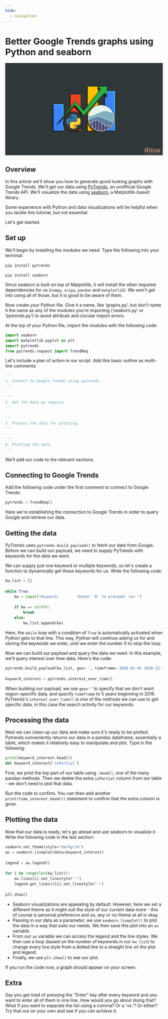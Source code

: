 ```yaml
---
hide:
  - navigation
---
```


# Better Google Trends graphs using Python and seaborn

![](./assets/better-google-trends-pytrends/trends.png)

## Overview
In this article we'll show you how to generate good-looking graphs with Google Trends. We'll get our data using [PyTrends](https://pypi.org/project/pytrends/), an unofficial Google Trends API. We'll visualize the data using [seaborn](http://seaborn.pydata.org), a Matplotlib-based library.

Some experience with Python and data visualizations will be helpful when you tackle this tutorial, but not essential.

Let's get started.

## Set up
We'll begin by installing the modules we need. Type the following into your terminal:

`pip install pytrends`

`pip install seaborn`

Since seaborn is built on top of Matplotlib, it will install the other required dependencies for us (`numpy`, `scipy`, `pandas` and `matplotlib`). We won't get into using all of those, but it is good to be aware of them.

Now create your Python file. Give it a name, like ‘graphs.py’, but don’t name it the same as any of the modules you’re importing (‘seaborn.py’ or ‘pytrends.py’) to avoid attribute and circular import errors.

At the top of your Python file, import the modules with the following code:
```python
import seaborn
import matplotlib.pyplot as plt
import pytrends
from pytrends.request import TrendReq
```

Let's include a plan of action in our script. Add this basic outline as multi-line comments:
```python
'''
1. Connect to Google Trends using pytrends.
'''

'''
2. Get the data we require.
'''

'''
3. Process the data for plotting.
'''

'''
4. Plotting the data.
'''
```
We’ll add our code to the relevant sections.

## Connecting to Google Trends
Add the following code under the first comment to connect to Google Trends:
```python
pytrends = TrendReq()
```
Here we're establishing the connection to Google Trends in order to query Google and retrieve our data. 

## Getting the data
PyTrends uses `pytrends.build_payload()` to fetch our data from Google. Before we can build our payload, we need to supply PyTrends with keywords for the data we want.

We can supply just one keyword or multiple keywords, so let's create a function to dynamically get these keywords for us. Write the following code:
```python
kw_list = []

while True:
    kw = input("Keyword:        (Enter '0' to proceed) \n> ")
    
    if kw == str(0):
        break
    else: 
        kw_list.append(kw) 
```
Here, the `while` loop with a condition of `True` is automatically activated when Python gets to that line. This way, Python will continue asking us for and storing the keywords we enter, until we enter the number 0 to stop the loop.

Now we can build our payload and query the data we need. In this example, we'll query interest over time data. Here's the code:

```python
pytrends.build_payload(kw_list, geo='', timeframe='2016-01-01 2020-12-31')

keyword_interest = pytrends.interest_over_time()
```

When building our payload, we use `geo=''` to specify that we don't want region-specific data, and specify `timeframe` to 5 years beginning in 2016. PyTrends's `interest_over_time()` is one of the methods we can use to get specific data, in this case the search activity for our keywords.

## Processing the data
Next we can clean up our data and make sure it's ready to be plotted. Pytrends conveniently returns our data in a pandas dataframe, essentially a table, which makes it relatively easy to manipulate and plot. Type in the following:

```python
print(keyword_interest.head())
del keyword_interest['isPartial']
```

First, we print the top part of our table using `.head()`, one of the many pandas methods. Then we delete the extra `isPartial` column from our table - we don't need to plot that data.

Run the code to confirm. You can then add another `print(time_interest.head())` statement to confirm that the extra column is gone.

## Plotting the data
Now that our data is ready, let's go ahead and use seaborn to visualize it. Write the following code in the last section:

```python
seaborn.set_theme(style="darkgrid")
ax = seaborn.lineplot(data=keyword_interest)

legend = ax.legend()

for i in range(len(kw_list)):
    ax.lines[i].set_linestyle("-")
    legend.get_lines()[i].set_linestyle("-")

plt.show()
```

- Seaborn visualizations are appealing by default. However, here we set a different theme as it might suit the style of our current data more - this of course is personal preference and so, any or no theme at all is okay.    
- Passing in our data as a parameter, we use `seaborn.lineplot()` to plot the data in a way that suits our needs. We then save this plot into an `ax` variable.
- From our `ax` variable we can access the legend and the line styles. We then use a loop (based on the number of keywords in our `kw_list`) to change every line style from a dotted line to a straight line on the plot and legend.
- Finally, we use `plt.show()` to see our plot.

If you run the code now, a graph should appear on your screen.

## Extra
Say you get tired of pressing the "Enter" key after every keyword and you want to enter all of them in one line. How would you go about doing that? What if you want to separate the list using a comma? Or a 'vs.'? Or either? Try that out on your own and see if you can achieve it. 
